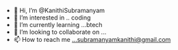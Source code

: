 - 👋 Hi, I’m @KanithiSubramanyam
- 👀 I’m interested in .. coding
- 🌱 I’m currently learning ...btech
- 💞️ I’m looking to collaborate on ...
- 📫 How to reach me ...subramanyamkanithi@gmail.com

<!---
KanithiSubramanyam/KanithiSubramanyam is a ✨ special ✨ repository because its `subbu.md` (this file) appears on your GitHub profile.
You can click the Preview link to take a look at your changes.
--->
